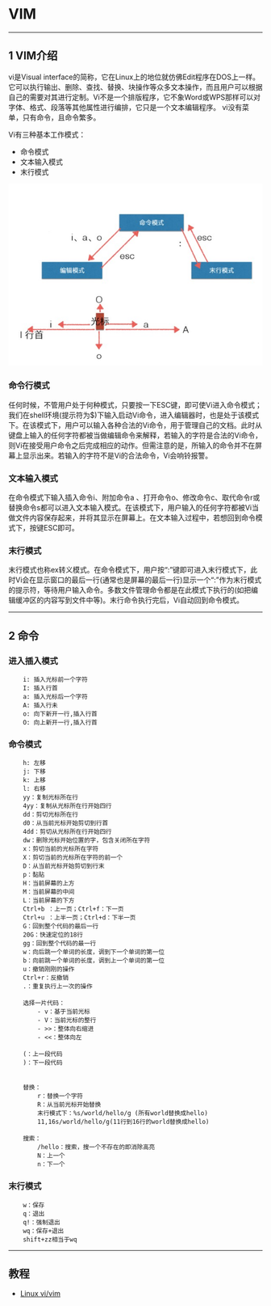 # VIM

---
## 1 VIM介绍

vi是Visual interface的简称，它在Linux上的地位就仿佛Edit程序在DOS上一样。它可以执行输出、删除、查找、替换、块操作等众多文本操作，而且用户可以根据自己的需要对其进行定制。Vi不是一个排版程序，它不象Word或WPS那样可以对字体、格式、段落等其他属性进行编排，它只是一个文本编辑程序。 vi没有菜单，只有命令，且命令繁多。

Vi有三种基本工作模式：

- 命令模式
- 文本输入模式
- 末行模式

![vim](index_files/vim.jpg)

### 命令行模式

任何时候，不管用户处于何种模式，只要按一下ESC键，即可使Vi进入命令模式；我们在shell环境(提示符为$)下输入启动Vi命令，进入编辑器时，也是处于该模式下。在该模式下，用户可以输入各种合法的Vi命令，用于管理自己的文档。此时从键盘上输入的任何字符都被当做编辑命令来解释，若输入的字符是合法的Vi命令，则Vi在接受用户命令之后完成相应的动作。但需注意的是，所输入的命令并不在屏幕上显示出来。若输入的字符不是Vi的合法命令，Vi会响铃报警。

### 文本输入模式

在命令模式下输入插入命令i、附加命令a 、打开命令o、修改命令c、取代命令r或替换命令s都可以进入文本输入模式。在该模式下，用户输入的任何字符都被Vi当做文件内容保存起来，并将其显示在屏幕上。在文本输入过程中，若想回到命令模式下，按键ESC即可。

### 末行模式

末行模式也称ex转义模式。在命令模式下，用户按“:”键即可进入末行模式下，此时Vi会在显示窗口的最后一行(通常也是屏幕的最后一行)显示一个“:”作为末行模式的提示符，等待用户输入命令。多数文件管理命令都是在此模式下执行的(如把编辑缓冲区的内容写到文件中等)。末行命令执行完后，Vi自动回到命令模式。

---
## 2 命令

### 进入插入模式

```
    i: 插入光标前一个字符
    I: 插入行首
    a: 插入光标后一个字符
    A: 插入行未
    o: 向下新开一行,插入行首
    O: 向上新开一行,插入行首
```

### 命令模式

```
    h: 左移
    j: 下移
    k: 上移
    l: 右移
    yy：复制光标所在行
    4yy：复制从光标所在行开始四行
    dd：剪切光标所在行
    d0：从当前光标开始剪切到行首
    4dd：剪切从光标所在行开始四行
    dw：删除光标开始位置的字，包含关闭所在字符
    x：剪切当前的光标所在字符
    X：剪切当前的光标所在字符的前一个
    D：从当前光标开始剪切到行末
    p：黏贴
    H：当前屏幕的上方
    M：当前屏幕的中间
    L：当前屏幕的下方
    Ctrl+b ：上一页；Ctrl+f：下一页
    Ctrl+u ：上半一页；Ctrl+d：下半一页
    G：回到整个代码的最后一行
    20G：快速定位的18行
    gg：回到整个代码的最一行
    w：向后跳一个单词的长度，调到下一个单词的第一位
    b：向前跳一个单词的长度，调到上一个单词的第一位
    u：撤销刚刚的操作
    Ctrl+r：反撤销
    .：重复执行上一次的操作

    选择一片代码：
        - v：基于当前光标
        - V：当前光标的整行
        - >>：整体向右缩进
        - <<：整体向左
    
    (：上一段代码
    )：下一段代码
    
    
    替换：
        r：替换一个字符
        R：从当前光标开始替换
        末行模式下：%s/world/hello/g (所有world替换成hello)
        11,16s/world/hello/g(11行到16行的world替换成hello)
    
    搜索：
        /hello：搜索，搜一个不存在的即消除高亮
        N：上一个
        n：下一个
```

### 末行模式

```
    w：保存
    q：退出
    q!：强制退出
    wq：保存+退出
    shift+zz相当于wq
```

---
## 教程

- [Linux vi/vim](http://www.runoob.com/linux/linux-vim.html)
